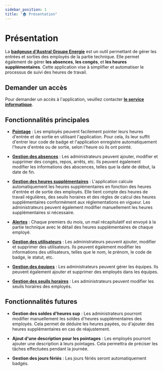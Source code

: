 ```yaml
---
sidebar_position: 1
title: "🏠 Présentation"
---
```


# Présentation

La **[badgeuse d'Austral Groupe Energie](https://badge-australenergie.netlify.app/)** est un outil permettant de gérer les entrées et sorties des employés de la partie technique. Elle permet également de gérer **les absences**, **les congés**, et **les heures supplémentaires**. Cette application vise à simplifier et automatiser le processus de suivi des heures de travail.

## Demander un accès

Pour demander un accès à l'application, veuillez contacter **[le service informatique](mailto:si@australsolar.re)**.

## Fonctionnalités principales

- **[Pointage](features/pointage)** : Les employés peuvent facilement pointer leurs heures d'entrée et de sortie en utilisant l'application. Pour cela, ils leur suffit d'entrer leur code de badge et l'application enregistre automatiquement l'heure d'entrée ou de sortie, selon l'heure où ils ont pointé.

- **[Gestion des absences](features/gestion-abscences)** : Les administrateurs peuvent ajouter, modifier et supprimer des congés, repos, arrêts, etc. Ils peuvent également modifier les informations des abscences, telles que la date de début, la date de fin.

- **[Gestion des heures supplémentaires](features/gestion-heures-sup)** : L'application calcule automatiquement les heures supplémentaires en fonction des heures d'entrée et de sortie des employés. Elle tient compte des heures de travail régulières, des seuils horaires et des règles de calcul des heures supplémentaires conformément aux réglementations en vigueur. Les administrateurs peuvent également modifier manuellement les heures supplémentaires si nécessaire.

- **[Alertes](category/-alertes)** : Chaque premiers du mois, un mail récapitulatif est envoyé à la partie technique avec le détail des heures supplémentaires de chaque employé.

- **[Gestion des utilisateurs](features/gestion-users)** : Les administrateurs peuvent ajouter, modifier et supprimer des utilisateurs. Ils peuvent également modifier les informations des utilisateurs, telles que le nom, le prénom, le code de badge, le statut, etc.

- **[Gestion des équipes](features/gestion-teams)** : Les administrateurs peuvent gérer les équipes. Ils peuvent également ajouter et supprimer des employés dans les équipes.

- **[Gestion des seuils horaires](features/gestion-sueils)** : Les administrateurs peuvent modifier les seuils horaires des employés.

## Fonctionnalités futures

- **Gestion des soldes d'heures sup** : Les administrateurs pourront modifier manuellement les soldes d'heures supplémentaires des employés. Cela permet de déduire les heures payées, ou d'ajouter des heures supplémentaires en cas de réajustement.

- **Ajout d'une description pour les pointages** : Les employés pourront ajouter une description à leurs pointages. Cela permettra de préciser les tâches effectuées pendant la journée.

- **Gestion des jours fériés** : Les jours fériés seront automatiquement badgés.
